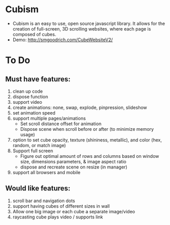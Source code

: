 # Cubism
- Cubism is an easy to use, open source javascript library. It allows for the creation of full-screen, 3D scrolling websites, where each page is composed of cubes.
- Demo: http://smgoodrich.com/CubeWebsiteV2/

# To Do
## Must have features:
1. clean up code
2. dispose function
3. support video
4. create animations: none, swap, explode, pinpression, slideshow
5. set animation speed
6. support multiple pages/animations
    - Set scroll distance offset for animation
    - Dispose scene when scroll before or after (to minimize memory usage)
7. option to set cube opacity, texture (shininess, metallic), and color (hex, random, or match image)
8. Support full screen
    - Figure out optimal amount of rows and columns based on window size, dimensions parameters, & image aspect ratio
    - dispose and recreate scene on resize (in manager)
9. support all browsers and mobile

## Would like features:
1. scroll bar and navigation dots
2. support having cubes of different sizes in wall
3. Allow one big image or each cube a separate image/video
4. raycasting cube plays video / supports link
